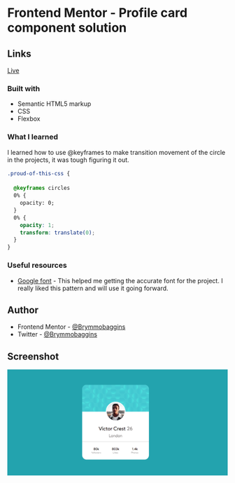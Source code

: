 # Frontend Mentor - Profile card component solution

## Links

[Live](https://brymmobaggins.github.io/Profile-card-component/)


### Built with

- Semantic HTML5 markup
- CSS
- Flexbox
  
### What I learned

I learned how to use @keyframes to make transition movement of the circle in the projects, it was tough figuring it out.

```css
.proud-of-this-css {
  
  @keyframes circles 
  0% {
    opacity: 0;
  }
  0% {
    opacity: 1;
    transform: translate(0);
  }
}

```

### Useful resources

- [Google font](https://Googlefont.com) - This helped me getting the accurate font for the project. I really liked this pattern and will use it going forward.


## Author

- Frontend Mentor - [@Brymmobaggins](https://www.frontendmentor.io/profile/brymmobaggins)
- Twitter - [@Brymmobaggins](https://www.twitter.com/brymmobaggins)


## Screenshot

![Project img!](./img/../images/Profilecardcompnonet_Sreenshot.png)
